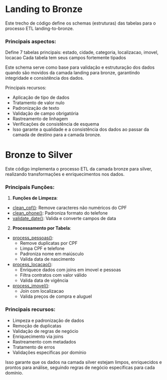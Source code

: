 
# Landing to Bronze

Este trecho de código define os schemas (estruturas) das tabelas para o processo ETL landing-to-bronze.
### Principais aspectos:

Define 7 tabelas principais: estado, cidade, categoria, localizacao, imovel, locacao
Cada tabela tem seus campos fortemente tipados

Este schema serve como base para validação e estruturação dos dados quando são movidos da camada landing para bronze, garantindo integridade e consistência dos dados.

Principais recursos:
- Aplicação de tipo de dados
- Tratamento de valor nulo
- Padronização de texto
- Validação de campo obrigatória
- Rastreamento de linhagem
- Verificações de consistência de esquema
- Isso garante a qualidade e a consistência dos dados ao passar da camada de destino para a camada bronze.

# Bronze to Silver

Este código implementa o processo ETL da camada bronze para silver, realizando transformações e enriquecimentos nos dados.

### Principais Funções:

1. **Funções de Limpeza**:

- [clean_cpf()](vscode-file://vscode-app/c:/Users/eriks/AppData/Local/Programs/Microsoft%20VS%20Code/resources/app/out/vs/code/electron-sandbox/workbench/workbench.html): Remove caracteres não numéricos do CPF
- [clean_phone()](vscode-file://vscode-app/c:/Users/eriks/AppData/Local/Programs/Microsoft%20VS%20Code/resources/app/out/vs/code/electron-sandbox/workbench/workbench.html): Padroniza formato do telefone
- [validate_date()](vscode-file://vscode-app/c:/Users/eriks/AppData/Local/Programs/Microsoft%20VS%20Code/resources/app/out/vs/code/electron-sandbox/workbench/workbench.html): Valida e converte campos de data

2. **Processamento por Tabela**:

- [process_pessoas()](vscode-file://vscode-app/c:/Users/eriks/AppData/Local/Programs/Microsoft%20VS%20Code/resources/app/out/vs/code/electron-sandbox/workbench/workbench.html):    
    - Remove duplicatas por CPF
    - Limpa CPF e telefone
    - Padroniza nome em maiúsculo
    - Valida data de nascimento
- [process_locacao()](vscode-file://vscode-app/c:/Users/eriks/AppData/Local/Programs/Microsoft%20VS%20Code/resources/app/out/vs/code/electron-sandbox/workbench/workbench.html):
    - Enriquece dados com joins em imovel e pessoas
    - Filtra contratos com valor válido
    - Valida data de vigência
- [process_imovel()](vscode-file://vscode-app/c:/Users/eriks/AppData/Local/Programs/Microsoft%20VS%20Code/resources/app/out/vs/code/electron-sandbox/workbench/workbench.html):
    - Join com localizacao
    - Valida preços de compra e aluguel

### Principais recursos:

- Limpeza e padronização de dados
- Remoção de duplicatas
- Validação de regras de negócio
- Enriquecimento via joins
- Rastreamento com metadados
- Tratamento de erros
- Validações específicas por domínio

Isso garante que os dados na camada silver estejam limpos, enriquecidos e prontos para análise, seguindo regras de negócio específicas para cada domínio.